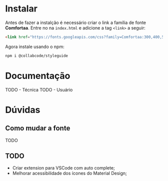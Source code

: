 # Instalar

 Antes de fazer a instalção é necessário criar o link a família de fonte **Comfortaa**. Entre no na `index.html` e adicione a tag `<link>` a seguir:

 ```html
 <link href="https://fonts.googleapis.com/css?family=Comfortaa:300,400,500,600,700&display=swap" rel="stylesheet"> 
 ```

 Agora instale usando o npm:
 
 ```bash
 npm i @collabcode/styleguide
 ```

# Documentação
TODO - Técnica
TODO - Usuário

# Dúvidas

## Como mudar a fonte
TODO

## TODO
- Criar extension para VSCode com auto complete;
- Melhorar acessibilidade dos ícones do Material Design;

